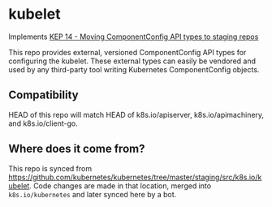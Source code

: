 # kubelet

Implements [KEP 14 - Moving ComponentConfig API types to staging repos](https://git.k8s.io/enhancements/keps/sig-cluster-lifecycle/wgs/0014-20180707-componentconfig-api-types-to-staging.md#kubelet-changes)

This repo provides external, versioned ComponentConfig API types for configuring the kubelet.
These external types can easily be vendored and used by any third-party tool writing Kubernetes
ComponentConfig objects.

## Compatibility

HEAD of this repo will match HEAD of k8s.io/apiserver, k8s.io/apimachinery, and k8s.io/client-go.

## Where does it come from?

This repo is synced from https://github.com/kubernetes/kubernetes/tree/master/staging/src/k8s.io/kubelet.
Code changes are made in that location, merged into `k8s.io/kubernetes` and later synced here by a bot.

